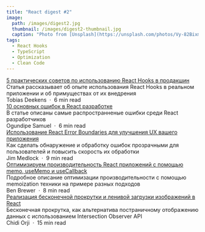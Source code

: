 ```yaml
---
title: "React digest #2"
image: 
  path: /images/digest2.jpg
  thumbnail: /images/digest2-thumbnail.jpg
  caption: "Photo from [Unsplash](https://unsplash.com/photos/Vy-82BixmyY)"
tags:
  - React Hooks
  - TypeScript
  - Optimization
  - Clean Code
---
```


<div class="digest">
    <a href="https://techblog.commercetools.com/five-practical-tips-when-using-react-hooks-in-production-990a79745229">5 практических советов по использованию React Hooks в продакшин</a>
    <div class="digest-desc">Статья рассказывает об опыте использования React Hooks в реальном приложении и об примуществах от их внедрения</div> 
    <div class="digest-time">Tobias Deekens &nbsp;&middot;&nbsp; 6 min read</div>
</div>

<div class="digest">
    <a href="https://blog.logrocket.com/10-mistakes-react-developers-make/">10 основных ошибок в React разработке</a>
    <div class="digest-desc">В статье описаны самые распространненые ошибки среди React разработчиков</div> 
    <div class="digest-time">Ogundipe Samuel &nbsp;&middot;&nbsp; 6 min read</div>
</div>

<div class="digest">
    <a href="https://medium.com/chingu/exploit-react-error-boundaries-to-improve-ux-8e1b18faa5ab">Использование React Error Boundaries для улучшения UX вашего приложения</a>
    <div class="digest-desc">Как сделать обнаружение и обработку ошибок прозрачными для пользователей и повысить скорость их обработки</div> 
    <div class="digest-time">Jim Medlock &nbsp;&middot;&nbsp; 9 min read</div>
</div>

<div class="digest">
    <a href="https://medium.com/swlh/optimizing-react-performance-with-memo-usememo-and-usecallback-11fb34f4a3fa">Оптимизируем производительность React приложений с помощью memo, useMemo и useCallback</a>
    <div class="digest-desc">Подробное описание оптимизации производительности с помощью memoization техники на примере разных подходов</div> 
    <div class="digest-time">Ben Brewer &nbsp;&middot;&nbsp; 8 min read</div>
</div>

<div class="digest">
    <a href="https://www.smashingmagazine.com/2020/03/infinite-scroll-lazy-image-loading-react/">Реализация бесконечной прокрутки и ленивой загрузки изображений в React</a>
    <div class="digest-desc">Бесконечная прокрутка, как альтернатива постраничному отображению данных с использованием Intersection Observer API</div> 
    <div class="digest-time">Chidi Orji &nbsp;&middot;&nbsp; 15 min read</div>
</div>